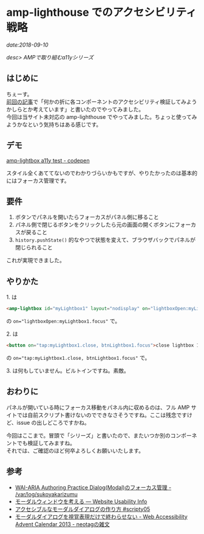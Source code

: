 # amp-lighthouse でのアクセシビリティ戦略

*date:2018-09-10*

*desc> AMPで取り組むa11yシリーズ*

## はじめに
ちぇーす。  
[前回の記事](20180906#-amp)で「何かの折に各コンポーネントのアクセシビリティ検証してみようかしらとか考えています」と書いたのでやってみました。  
今回は当サイト未対応の amp-lighthouse でやってみました。ちょっと使ってみようかなという気持ちはある感じです。

## デモ
[amp-lightbox a11y test - codepen](https://codepen.io/hrfmmymt/pen/xaLoyJ)

スタイル全くあててないのでわかりづらいかもですが、やりたかったのは基本的にはフォーカス管理です。  

## 要件
1. ボタンでパネルを開いたらフォーカスがパネル側に移ること
1. パネル側で閉じるボタンをクリックしたら元の画面の開くボタンにフォーカスが戻ること
1. `history.pushState()` 的なやつで状態を変えて、ブラウザバックでパネルが閉じられること

これが実現できました。

## やりかた
1\. は
```html
<amp-lightbox id="myLightbox1" layout="nodisplay" on="lightboxOpen:myLightbox1.focus" role="dialog">
```
の `on="lightboxOpen:myLightbox1.focus"` で。

2\. は
```html
<button on="tap:myLightbox1.close, btnLightbox1.focus">close lightbox 1</button>
```
の `on="tap:myLightbox1.close, btnLightbox1.focus"` で。

3\. は何もしていません。ビルトインですね。素敵。

## おわりに
パネルが開いている時にフォーカス移動をパネル内に収めるのは、フル AMP サイトでは自前スクリプト書けないのでできなさそうですね。ここは残念ですけど、issue の出しどころですかね。

今回はここまで。冒頭で「シリーズ」と書いたので、またいつか別のコンポーネントでも検証してみますね。  
それでは、ご確認のほど何卒よろしくお願いいたします。

## 参考
- [WAI-ARIA Authoring Practice Dialog(Modal)のフォーカス管理 - /var/log/sukoyakarizumu](http://sukoyakarizumu.hatenablog.com/entry/2017/12/03/171400)
- [モーダルウィンドウを考える &mdash; Website Usability Info](https://website-usability.info/2015/07/entry_150706.html)
- [アクセシブルなモーダルダイアログの作り方 #scripty05](https://www.slideshare.net/techblogyahoo/scripty05)
- [モーダルダイアログを視覚表現だけで終わらせない - Web Accessibility Advent Calendar 2013 - neotagの雑文](http://d.hatena.ne.jp/neotag/20131202/1385950612)
